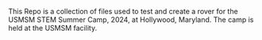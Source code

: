 This Repo is a collection of files used to test and create a rover for the USMSM STEM Summer Camp, 2024, at Hollywood, Maryland.
The camp is held at the USMSM facility.
